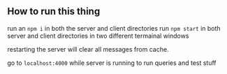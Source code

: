 ## How to run this thing

run an `npm i` in both the server and client directories
run `npm start` in both server and client directories in two different termainal windows

restarting the server will clear all messages from cache.

go to `localhost:4000` while server is running to run queries and test stuff
